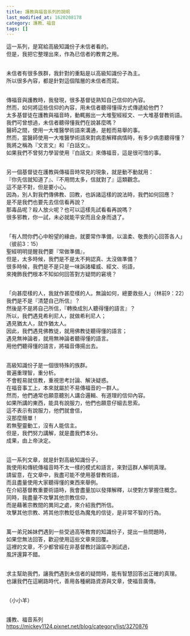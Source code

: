 ```yaml
---
title: 護教與福音系列的說明
last_modified_at: 1620208178
category: 護教、福音
tags: []
---
```


<p>這一系列，是寫給高級知識份子未信者看的。<br>
但是，我把它整理出來，作為已信者的教育之用。</p>

<p><br>
未信者有很多族群，我針對的重點是以高級知識份子為主。<br>
所以很多內容，都是針對這個階層的未信者而寫。</p>

<p><br>
傳福音與護教時，我發現，很多基督徒熟知自己信仰的內容。<br>
然而，如何將這些信仰的內容，用未信者聽得懂得方式傳遞給他們？<br>
太多基督徒在護教與福音時，動輒搬出一大堆聖經經文、一大堆基督教術語。<br>
我們可曾想過，未信者聽得懂我們在說甚麼嗎？<br>
醫師之間，使用一大堆醫學術語來溝通，是輕而易舉的事。<br>
然而，當醫師使用一大堆醫學術語來對病患解釋病情時，有多少病患聽得懂？<br>
我將之稱為『文言文』和『白話文』。<br>
如果我們不曾努力學習使用『白話文』來傳福音，這是很可惜的事。</p>

<p><br>
另一個基督徒在護教與傳福音時常見的現象，就是動不動就用：<br>
『你先信就知道了』、『不用問太多，信就對了』這類觀念。<br>
這不是不對，但是要小心。<br>
因為，別人對我們傳佛教、回教，也訴諸這樣的說法時，我們如何回應？<br>
是不是我們也要先去信信看再說？<br>
那毒品呢？殺人放火呢？也可以這樣先試看看再說嗎？<br>
很多邪教，你一試，未必就能平安而且全身而退了。</p>

<p><br>
「有人問你們心中盼望的緣由，就要常作準備，以溫柔、敬畏的心回答各人」<br>
（彼前3：15）<br>
聖經明明提醒我們要『常做準備』，<br>
但是，太多時候，我們是不是太不夠認真、太沒做準備？<br>
很多時候，我們是不是只是一味訴諸權威、經文、術語，<br>
來掩飾我們根本不知如何回答對方疑問的窘境？</p>

<p><br>
「向甚麼樣的人，我就作甚麼樣的人。無論如何，總要救些人」（林前9：22）<br>
我們是不是『清楚自己所信』？<br>
然後是不是將自己所信，『轉換成別人聽得懂的語言』？<br>
所以，我們遇見希利尼人，就做希利尼人；<br>
遇見猶太人，就作猶太人。<br>
因此，我們遇見佛教徒，就用佛教徒聽得懂的語言；<br>
遇見無神論者，就用無神論者聽得懂的語言。<br>
用他們聽得懂的語言，將福音傳揚出去。</p>

<p><br>
高級知識份子是一個很特殊的族群。<br>
普遍重理智，重分析。<br>
不會輕易就信教，重視思考討論、解決疑惑。<br>
在福音事工上，本來就屬於不易傳福音的一群人。<br>
然而，他們通常也願意聽別人講合邏輯、有道理的信仰內容。<br>
如果所講的東西，能具有說服力，他們也願意仔細去思索。<br>
這不表示有說服力，他們就會信，<br>
沒那麼簡單！<br>
若無聖靈動工，沒有人能信主。<br>
但是，我們努力講解，就是盡我們本分。<br>
成果，由上帝決定。</p>

<p><br>
這一系列文章，就是針對高級知識份子，<br>
我使用和傳統傳福音時不太一樣的模式和語言，來對這群人解明真理。<br>
請留意，在文章中，我盡可能不使用基督教術語，<br>
而且盡量使用大家聽得懂的東西來舉例。<br>
在介紹基督教重要術語時，我會盡量加以發揮解釋，以使對方掌握住概念。<br>
同時，我盡量不攻擊其他宗教信仰，<br>
而是藉著宗教間的異同之處，來介紹我們所信。<br>
攻擊其他宗教、將其他宗教貶低為魔鬼的信徒，是非常不智的行為。</p>

<p><br>
萬一弟兄姊妹們遇到一些受過高等教育的知識份子，提出一些問題時，<br>
如果您無法回答，歡迎使用這些文章來回覆。<br>
這裡的文章，不少都曾經在非基督教討論區中測試過，<br>
風評還算不錯。</p>

<p><br>
求主幫助我們，讓我們遇到未信者的疑問時，能有智慧回答出正確的真理。<br>
也讓我們在這網路時代，善用各種網路資源與文章，使福音廣傳。</p>

<p><br>
（小小羊）</p>

<p><br>
護教、福音系列<br>
<a href="https://mickey1124.pixnet.net/blog/category/list/3270876" target="_blank">https://mickey1124.pixnet.net/blog/category/list/3270876</a></p>

<p>&nbsp;</p>

<p>&nbsp;</p>

